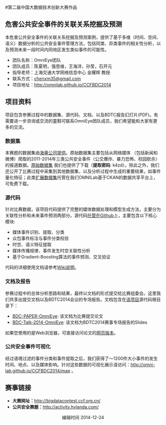 

#第二届中国大数据技术创新大赛作品

## 危害公共安全事件的关联关系挖掘及预测

本危害公共安全事件的关联关系挖掘及预测案例，提供了基于多维（时间、空间、语义）数据分析的公共安全事件管理方法，包括同类、异类事件的相关性分析，以及预测未来一段时间内同地区发生类似事件的可能性。

* 团队名称：OmniEye团队 
* 团队成员：陈夏明，强思维，王海洋，孙莹，石开元  
* 指导老师：上海交通大学网络信息中心 金耀辉 教授  
* 联系方式：chenxm35@gmail.com 
* 项目地址：http://omnilab.github.io/CCFBDC2014

## 项目资料

项目包含参赛过程中的数据集、源代码、文档、以及BDTC报告幻灯片(PDF)。有需要进一步咨询或交流的童鞋可联系OmniEye团队成员，我们希望能和大家有更多的交流。

### 数据集

本赛题的数据集由[海量公司提供](http://www.hylanda.com/)。原始数据集主要包括从网络媒体
（包括新闻和微博）爬取的2011-2014年三类公共安全事件（公交爆炸、暴力恐怖、校园砍杀）的报道数据。[原始数据集](http://pan.baidu.com/s/1kTBUrSr) 我们也提供了下载（**提取密码**: k4zd）。除此之外，我们还公开了比赛过程中采集到其他数据集，以及分析过程中生成的重要结果，如事件量化特征；此类[扩展数据集](http://data.sjtu.edu.cn/dataset/ccfbd)托管在我们OMNILab基于CKAN的数据共享平台上，可免费下载。

### 源代码

针对比赛数据，该项目代码提供了完整的媒体数据处理和模型生成方法，主要分为关联性分析和未来事件预测两部分。源代码[托管在Github](https://github.com/OMNI-Lab/CCFBDC2014)上，主要包含以下核心模块:

*  媒体事件识别、提取、分类
*  众包事件标注与事件分类校验
*  时空、语义特征提取
*  媒体传播规律、事件发生时空关联性分析
*  基于Gradient-Boosting算法的事件预测、交叉验证

代码的详细使用文档请参考[Wiki说明](https://github.com/OMNI-Lab/CCFBDC2014/wiki)。

### 文档及报告

参赛过程中的总体分析思路和结果，最终以文档的形式提交给比赛组委会。这里我们共享出提交文档以及BDTC2014会议的专场报告。文档包含在[该项目](https://github.com/OMNI-Lab/CCFBDC2014)源代码根目录下：

* [BDC-PAPER-OmniEye](https://github.com/OMNI-Lab/CCFBDC2014/raw/master/BDC-PAPER-OmniEye.pdf): 该文档为比赛提交论文
* [BDC-Talk-2014-OmniEye](https://github.com/OMNI-Lab/CCFBDC2014/raw/master/BDC-Talk-2014-OmniEye.pdf): 该文档为BDTC2014赛事专场报告的Slides

如果您使用的是Web浏览器，可直接访问论文的[网页版本](http://omni-lab.github.io/CCFBDC2014/paper)。

### 公共安全事件可视化

经过语境过滤的事件分类和事件提取之后，我们获得了～1200件大小事件的发生时间、地点、以及媒体影响。针对这些数据的可视化展示请访问：http://omni-lab.github.io/CCFBDC2014/map 。

## 赛事链接

* **大赛网址：**<http://bigdatacontest.ccf.org.cn/>  
* **公共安全赛题：**<http://activity.hylanda.com/>

<center>编辑时间 2014-12-24<center>
